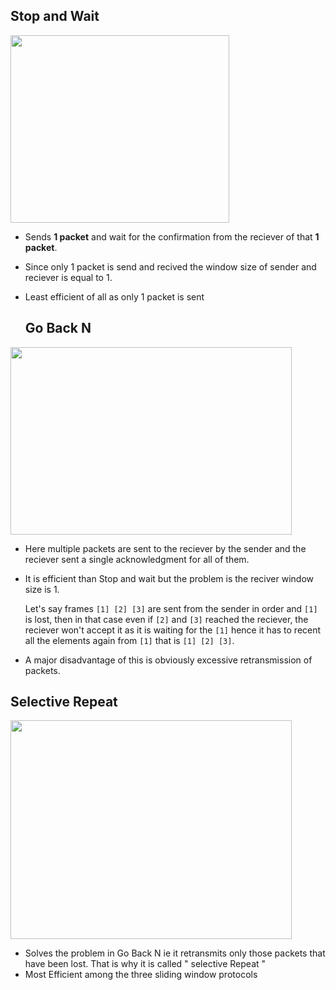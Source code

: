 ## Stop and Wait

<img style="height:300px;width:350px" src="https://media.geeksforgeeks.org/wp-content/uploads/Stop-and-Wait-ARQ.png">

* Sends <b>1 packet</b> and wait for the confirmation from the reciever of that <b>1 packet</b>.
* Since only 1 packet is send and recived the window size of sender and reciever is equal to 1.
* Least efficient of all as only 1 packet is sent
  
  ## Go Back N
  
<img style="height:300px;width:450px" src="https://www.geeksforgeeks.org/wp-content/uploads/Sliding_SET_2-1.jpg">

  * Here multiple packets are sent to the reciever by the sender and the reciever sent a single acknowledgment for all of them.
  * It is efficient than Stop and wait but the problem is the reciver window size is 1.

    Let's say frames `[1] [2] [3]` are sent from the sender in order and `[1]` is lost, 
then in that case even if `[2]` and `[3]` reached the reciever, the reciever won't accept it as it is waiting for the `[1]`
    hence it has to recent all the elements again from `[1]` that is `[1] [2] [3]`.
    
  * A major disadvantage of this is obviously excessive retransmission of packets.

  ## Selective Repeat

  <img style="height:350px;width:450px" src="https://www.tutorialspoint.com/assets/questions/media/59904/15.jpg">
  
  * Solves the problem in Go Back N ie it retransmits only those packets that have been lost. That is why it is called " selective Repeat "
  * Most Efficient among the three sliding window protocols
    
